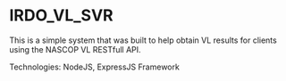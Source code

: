 # IRDO_VL_SVR

This is a simple system that was built to help obtain VL results for clients using the NASCOP VL RESTfull API.

Technologies: NodeJS, ExpressJS Framework
